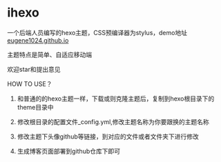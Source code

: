 # ihexo
一个后端人员编写的hexo主题，CSS预编译器为stylus，demo地址[eugene1024.github.io](http://eugene1024.github.io)

主题特点是简单、自适应移动端

欢迎star和提出意见


HOW TO USE？

1. 和普通的的hexo主题一样，下载或则克隆主题后，复制到hexo根目录下的theme目录中

2. 修改根目录的配置文件_config.yml,修改主题名称为你要跟换的主题名称

3. 修改主题下头像github等链接，到对应的文件或者文件夹下进行修改

4. 生成博客页面部署到github仓库下即可


